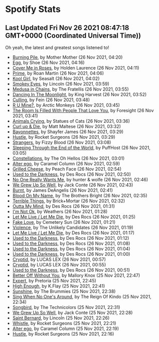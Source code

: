 
# Spotify Stats
## Last Updated Fri Nov 26 2021 08:47:18 GMT+0000 (Coordinated Universal Time))

Oh yeah, the latest and greatest songs listened to!

- [Burning Pile](https://www.last.fm/music/Mother+Mother/_/Burning+Pile), by Mother Mother (26 Nov 2021, 04:20)
- [Egg](https://www.last.fm/music/Shoe/_/Egg), by Shoe (26 Nov 2021, 04:16)
- [Cover Me in Roses](https://www.last.fm/music/Holden+Laurence/_/Cover+Me+in+Roses), by Holden Laurence (26 Nov 2021, 04:11)
- [Prime](https://www.last.fm/music/Roan+Martin/_/Prime), by Roan Martin (26 Nov 2021, 04:06)
- [Kool Girl](https://www.last.fm/music/Seasalt/_/Kool+Girl), by Seasalt (26 Nov 2021, 04:02)
- [Smokey Eyes](https://www.last.fm/music/Lincoln/_/Smokey+Eyes), by Lincoln (26 Nov 2021, 03:59)
- [Medusa in Chains](https://www.last.fm/music/The+Fratellis/_/Medusa+in+Chains), by The Fratellis (26 Nov 2021, 03:55)
- [Dancing In The Moonlight](https://www.last.fm/music/King+Harvest/_/Dancing+In+The+Moonlight), by King Harvest (26 Nov 2021, 03:52)
- [Culling](https://www.last.fm/music/Fein/_/Culling), by Fein (26 Nov 2021, 03:48)
- [R U Mine?](https://www.last.fm/music/Arctic+Monkeys/_/R+U+Mine%3F), by Arctic Monkeys (26 Nov 2021, 03:45)
- [The Room Is Filled With People That Love You](https://www.last.fm/music/Foresight/_/The+Room+Is+Filled+With+People+That+Love+You), by Foresight (26 Nov 2021, 03:41)
- [Animals Crying](https://www.last.fm/music/Statues+of+Cats/_/Animals+Crying), by Statues of Cats (26 Nov 2021, 03:36)
- [Curl up & Die](https://www.last.fm/music/Matt+Maltese/_/Curl+up+&+Die), by Matt Maltese (26 Nov 2021, 03:32)
- [Bayonnettes](https://www.last.fm/music/Shayfer+James/_/Bayonnettes), by Shayfer James (26 Nov 2021, 03:29)
- [Hustle](https://www.last.fm/music/Rocket+Surgeons/_/Hustle), by Rocket Surgeons (26 Nov 2021, 03:29)
- [Strangers](https://www.last.fm/music/Fizzy+Blood/_/Strangers), by Fizzy Blood (26 Nov 2021, 03:08)
- [Sleeping Through the End of the World](https://www.last.fm/music/PuffHost/_/Sleeping+Through+the+End+of+the+World), by PuffHost (26 Nov 2021, 03:05)
- [Constellations](https://www.last.fm/music/The+Oh+Hellos/_/Constellations), by The Oh Hellos (26 Nov 2021, 03:01)
- [Alter ego](https://www.last.fm/music/Caramel+Column/_/Alter+ego), by Caramel Column (26 Nov 2021, 02:59)
- [Grilled Cheese](https://www.last.fm/music/Peach+Face/_/Grilled+Cheese), by Peach Face (26 Nov 2021, 02:54)
- [Used to the Darkness](https://www.last.fm/music/Des+Rocs/_/Used+to+the+Darkness), by Des Rocs (26 Nov 2021, 02:50)
- [No One Really Wants Me](https://www.last.fm/music/hunter+&+wolfe/_/No+One+Really+Wants+Me), by hunter & wolfe (26 Nov 2021, 02:46)
- [We Grew Up So Well](https://www.last.fm/music/Jack+Conte/_/We+Grew+Up+So+Well), by Jack Conte (26 Nov 2021, 02:43)
- [Burnt](https://www.last.fm/music/James+DeAngelis/_/Burnt), by James DeAngelis (26 Nov 2021, 02:41)
- [Blood On My Name](https://www.last.fm/music/The+Brothers+Bright/_/Blood+On+My+Name), by The Brothers Bright (26 Nov 2021, 02:35)
- [Terrible Things](https://www.last.fm/music/Brick%252BMortar/_/Terrible+Things), by Brick+Mortar (26 Nov 2021, 02:32)
- [Outta My Mind](https://www.last.fm/music/Des+Rocs/_/Outta+My+Mind), by Des Rocs (26 Nov 2021, 01:31)
- [I'm Not Ok](https://www.last.fm/music/Weathers/_/I%27m+Not+Ok), by Weathers (26 Nov 2021, 01:28)
- [Let Me Live / Let Me Die](https://www.last.fm/music/Des+Rocs/_/Let+Me+Live+%2F+Let+Me+Die), by Des Rocs (26 Nov 2021, 01:25)
- [Fake Love](https://www.last.fm/music/Cemetery+Sun/_/Fake+Love), by Cemetery Sun (26 Nov 2021, 01:21)
- [Violence](https://www.last.fm/music/The+Unlikely+Candidates/_/Violence), by The Unlikely Candidates (26 Nov 2021, 01:19)
- [Let Me Live / Let Me Die](https://www.last.fm/music/Des+Rocs/_/Let+Me+Live+%2F+Let+Me+Die), by Des Rocs (26 Nov 2021, 01:17)
- [Used to the Darkness](https://www.last.fm/music/Des+Rocs/_/Used+to+the+Darkness), by Des Rocs (26 Nov 2021, 01:12)
- [Used to the Darkness](https://www.last.fm/music/Des+Rocs/_/Used+to+the+Darkness), by Des Rocs (26 Nov 2021, 01:08)
- [Used to the Darkness](https://www.last.fm/music/Des+Rocs/_/Used+to+the+Darkness), by Des Rocs (26 Nov 2021, 01:04)
- [Used to the Darkness](https://www.last.fm/music/Des+Rocs/_/Used+to+the+Darkness), by Des Rocs (26 Nov 2021, 01:00)
- [Cryptid](https://www.last.fm/music/LUCAS+LEX/_/Cryptid), by LUCAS LEX (26 Nov 2021, 00:57)
- [Cryptid](https://www.last.fm/music/LUCAS+LEX/_/Cryptid), by LUCAS LEX (26 Nov 2021, 00:55)
- [Used to the Darkness](https://www.last.fm/music/Des+Rocs/_/Used+to+the+Darkness), by Des Rocs (26 Nov 2021, 00:51)
- [Better Off Without You](https://www.last.fm/music/Mallory+Knox/_/Better+Off+Without+You), by Mallory Knox (25 Nov 2021, 22:47)
- [Expert](https://www.last.fm/music/Pretoria/_/Expert), by Pretoria (25 Nov 2021, 22:45)
- [High Enough](https://www.last.fm/music/K.Flay/_/High+Enough), by K.Flay (25 Nov 2021, 22:41)
- [Sunshine](https://www.last.fm/music/The+Brummies/_/Sunshine), by The Brummies (25 Nov 2021, 22:38)
- [Sing When No One's Around](https://www.last.fm/music/The+Reign+Of+Kindo/_/Sing+When+No+One%27s+Around), by The Reign Of Kindo (25 Nov 2021, 22:34)
- [Songbird](https://www.last.fm/music/The+Technicolors/_/Songbird), by The Technicolors (25 Nov 2021, 22:31)
- [We Grew Up So Well](https://www.last.fm/music/Jack+Conte/_/We+Grew+Up+So+Well), by Jack Conte (25 Nov 2021, 22:28)
- [Saint Bernard](https://www.last.fm/music/Lincoln/_/Saint+Bernard), by Lincoln (25 Nov 2021, 22:26)
- [Whistle](https://www.last.fm/music/Rocket+Surgeons/_/Whistle), by Rocket Surgeons (25 Nov 2021, 22:21)
- [Alter ego](https://www.last.fm/music/Caramel+Column/_/Alter+ego), by Caramel Column (25 Nov 2021, 22:19)
- [Hustle](https://www.last.fm/music/Rocket+Surgeons/_/Hustle), by Rocket Surgeons (25 Nov 2021, 22:16)
